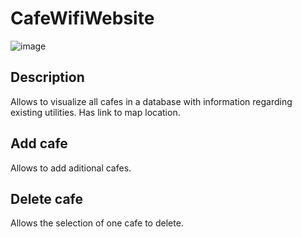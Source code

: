 # CafeWifiWebsite

![image](https://user-images.githubusercontent.com/67652534/200412018-032f73f8-3f60-4f8d-b8dd-750478b86be2.png)

## Description

Allows to visualize all cafes in a database with information regarding existing utilities. Has link to map location.

## Add cafe

Allows to add aditional cafes.

## Delete cafe

Allows the selection of one cafe to delete.
